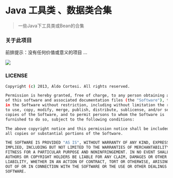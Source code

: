 # Java 工具类 、数据类合集

> 一些Java下工具类或Bean的合集

### 关于此项目

前排提示：没有任何价值或意义的项目 ...


[![](https://jitpack.io/v/ExplodingDragon/JavaUtils.svg)](https://jitpack.io/#ExplodingDragon/JavaUtils)

 



### LICENSE

``` bash
Copyright (c) 2013, Aldo Cortesi. All rights reserved.

Permission is hereby granted, free of charge, to any person obtaining a copy
of this software and associated documentation files (the "Software"), to deal
in the Software without restriction, including without limitation the rights
to use, copy, modify, merge, publish, distribute, sublicense, and/or sell
copies of the Software, and to permit persons to whom the Software is
furnished to do so, subject to the following conditions:

The above copyright notice and this permission notice shall be included in
all copies or substantial portions of the Software.

THE SOFTWARE IS PROVIDED "AS IS", WITHOUT WARRANTY OF ANY KIND, EXPRESS OR
IMPLIED, INCLUDING BUT NOT LIMITED TO THE WARRANTIES OF MERCHANTABILITY,
FITNESS FOR A PARTICULAR PURPOSE AND NONINFRINGEMENT. IN NO EVENT SHALL THE
AUTHORS OR COPYRIGHT HOLDERS BE LIABLE FOR ANY CLAIM, DAMAGES OR OTHER
LIABILITY, WHETHER IN AN ACTION OF CONTRACT, TORT OR OTHERWISE, ARISING FROM,
OUT OF OR IN CONNECTION WITH THE SOFTWARE OR THE USE OR OTHER DEALINGS IN THE
SOFTWARE.

```